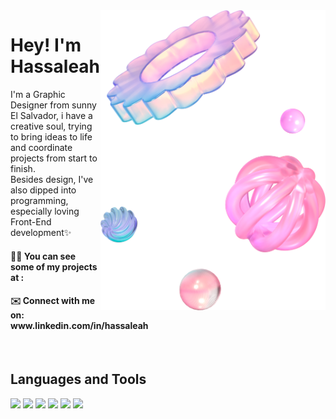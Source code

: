 <img src="3d-glassy-composition.png" alt="Descripción de la imagen" align="right" width="360">

# Hey! I'm Hassaleah
<div>
  <p align="left">I'm a Graphic Designer from sunny El Salvador, i have a creative soul, trying to bring ideas to life and coordinate projects from start to finish.
    <br>Besides design, I've also dipped into programming, especially loving Front-End development✨</p>
</div>

<h4>👨‍💻 You can see some of my projects at : <br></h4>
<h4>✉️ Connect with me on: www.linkedin.com/in/hassaleah</h4><br>

## Languages and Tools <br>
 <div align="left">
    <img src="https://img.shields.io/badge/HTML5-202020?logo=html5&logoColor=FFFFFF&style=for-the-badge"/>
    <img src="https://img.shields.io/badge/CSS-202020?logo=css3&logoColor=FFFFFF&style=for-the-badge"/>
    <img src="https://img.shields.io/badge/JavaScript-202020?logo=javascript&logoColor=FFFFFF&style=for-the-badge"/>
    <img src="https://img.shields.io/badge/React-202020?logo=react&logoColor=FFFFFF&style=for-the-badge"/>
    <img src="https://img.shields.io/badge/Python-202020?logo=python&logoColor=FFFFFF&style=for-the-badge"/>
    <img src="https://img.shields.io/badge/Oracle-202020?logo=oracle&logoColor=FFFFFF&style=for-the-badge"/>
</div>
